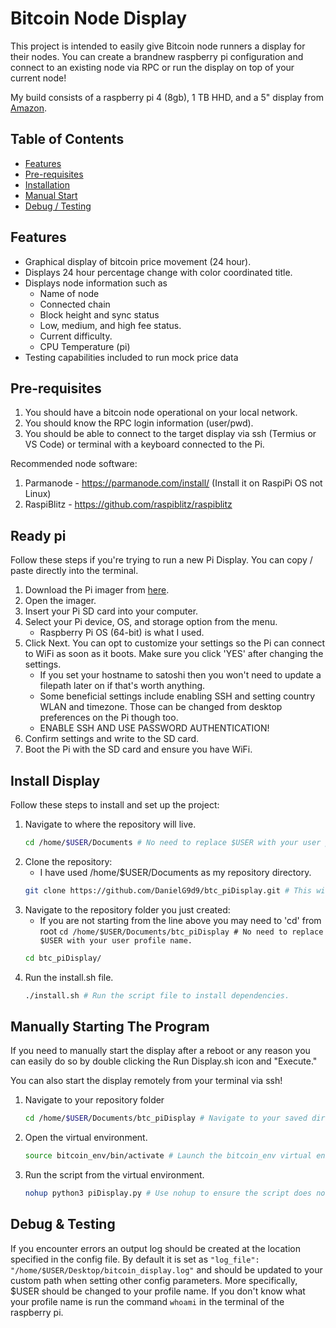 # Bitcoin Node Display

This project is intended to easily give Bitcoin node runners a display for their nodes. You can create a brandnew raspberry pi configuration and connect to an existing node via RPC or run the display on top of your current node!

My build consists of a raspberry pi 4 (8gb), 1 TB HHD, and a 5" display from [Amazon](https://www.amazon.com/dp/B0CXTFN8K9).

## Table of Contents


- [Features](#features)
- [Pre-requisites](#pre-requisites)
- [Installation](#install)
- [Manual Start](#manually-starting-the-program)
- [Debug / Testing](#debug--testing)
<!-- - [Usage](#usage)
- [Contributing](#contributing)
- [License](#license)
- [Contact](#contact) -->

## Features

- Graphical display of bitcoin price movement (24 hour).
- Displays 24 hour percentage change with color coordinated title.
- Displays node information such as
    - Name of node
    - Connected chain
    - Block height and sync status
    - Low, medium, and high fee status.
    - Current difficulty.
    - CPU Temperature (pi)
- Testing capabilities included to run mock price data

## Pre-requisites
1. You should have a bitcoin node operational on your local network.
2. You should know the RPC login information (user/pwd).
3. You should be able to connect to the target display via ssh (Termius or VS Code) or terminal with a keyboard connected to the Pi.

Recommended node software:
1. Parmanode - https://parmanode.com/install/ (Install it on RaspiPi OS not Linux)
2. RaspiBlitz - https://github.com/raspiblitz/raspiblitz

## Ready pi
Follow these steps if you're trying to run a new Pi Display. You can copy / paste directly into the terminal.
1. Download the Pi imager from [here](https://www.raspberrypi.com/software/).
2. Open the imager.
3. Insert your Pi SD card into your computer.
4. Select your Pi device, OS, and storage option from the menu.
    - Raspberry Pi OS (64-bit) is what I used.
5. Click Next. You can opt to customize your settings so the Pi can connect to WiFi as soon as it boots. Make sure you click 'YES' after changing the settings.
    - If you set your hostname to satoshi then you won't need to update a filepath later on if that's worth anything.
    - Some beneficial settings include enabling SSH and setting country WLAN and timezone. Those can be changed from desktop preferences on the Pi though too.
    - ENABLE SSH AND USE PASSWORD AUTHENTICATION!
6. Confirm settings and write to the SD card.
7. Boot the Pi with the SD card and ensure you have WiFi.

## Install Display

Follow these steps to install and set up the project:
1. Navigate to where the repository will live.
    ```bash
    cd /home/$USER/Documents # No need to replace $USER with your user profile name.

2. Clone the repository: 
    - I have used /home/$USER/Documents as my repository directory.
    ```bash
    git clone https://github.com/DanielG9d9/btc_piDisplay.git # This will clone the repository to the directory you run the command from.

3. Navigate to the repository folder you just created:
    - If you are not starting from the line above you may need to 'cd' from root `cd /home/$USER/Documents/btc_piDisplay # No need to replace $USER with your user profile name.`
    ```bash
    cd btc_piDisplay/
4. Run the install.sh file.
    ```bash
    ./install.sh # Run the script file to install dependencies.    
## Manually Starting The Program
If you need to manually start the display after a reboot or any reason you can easily do so by double clicking the Run Display.sh icon and "Execute."  
  
You can also start the display remotely from your terminal via ssh!
1. Navigate to your repository folder
    ```bash
    cd /home/$USER/Documents/btc_piDisplay # Navigate to your saved directory.
2. Open the virtual environment.
    ```bash
    source bitcoin_env/bin/activate # Launch the bitcoin_env virtual environment.
3. Run the script from the virtual environment.  
    ```bash
    nohup python3 piDisplay.py # Use nohup to ensure the script does not stop when you close the terminal.
## Debug & Testing
If you encounter errors an output log should be created at the location specified in the config file. By default it is set as `"log_file": "/home/$USER/Desktop/bitcoin_display.log"` and should be updated to your custom path when setting other config parameters. More specifically, $USER should be changed to your profile name. If you don't know what your profile name is run the command `whoami` in the terminal of the raspberry pi.